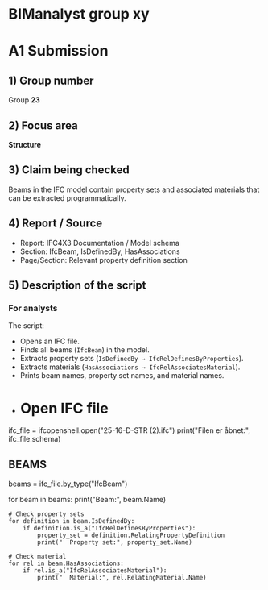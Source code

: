 # BIManalyst group xy
# A1 Submission

## 1) Group number
Group **23**

## 2) Focus area
**Structure**

## 3) Claim being checked
Beams in the IFC model contain property sets and associated materials that can be extracted programmatically.

## 4) Report / Source
- Report: IFC4X3 Documentation / Model schema
- Section: IfcBeam, IsDefinedBy, HasAssociations
- Page/Section: Relevant property definition section

## 5) Description of the script

### For analysts
The script:
- Opens an IFC file.
- Finds all beams (`IfcBeam`) in the model.
- Extracts property sets (`IsDefinedBy → IfcRelDefinesByProperties`).
- Extracts materials (`HasAssociations → IfcRelAssociatesMaterial`).
- Prints beam names, property set names, and material names.
- # Open IFC file
ifc_file = ifcopenshell.open("25-16-D-STR (2).ifc")
print("Filen er åbnet:", ifc_file.schema)

## BEAMS ##
beams = ifc_file.by_type("IfcBeam")

for beam in beams:
    print("Beam:", beam.Name)

    # Check property sets
    for definition in beam.IsDefinedBy:
        if definition.is_a("IfcRelDefinesByProperties"):
            property_set = definition.RelatingPropertyDefinition
            print("  Property set:", property_set.Name)

    # Check material
    for rel in beam.HasAssociations:
        if rel.is_a("IfcRelAssociatesMaterial"):
            print("  Material:", rel.RelatingMaterial.Name)
